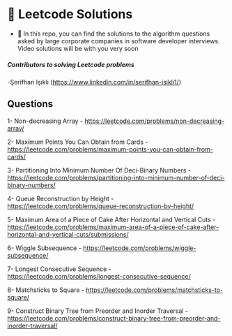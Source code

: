 # 🚀 Leetcode Solutions

- 🔭 In this repo, you can find the solutions to the algorithm questions asked by large corporate companies in software developer interviews. Video solutions will be with you very soon

##### Contributors to solving Leetcode problems

-Şerifhan Işıklı (https://www.linkedin.com/in/serifhan-isikli1/)

## Questions

1- Non-decreasing Array - https://leetcode.com/problems/non-decreasing-array/

2- Maximum Points You Can Obtain from Cards - https://leetcode.com/problems/maximum-points-you-can-obtain-from-cards/

3- Partitioning Into Minimum Number Of Deci-Binary Numbers - https://leetcode.com/problems/partitioning-into-minimum-number-of-deci-binary-numbers/

4- Queue Reconstruction by Height - https://leetcode.com/problems/queue-reconstruction-by-height/

5- Maximum Area of a Piece of Cake After Horizontal and Vertical Cuts - https://leetcode.com/problems/maximum-area-of-a-piece-of-cake-after-horizontal-and-vertical-cuts/submissions/

6- Wiggle Subsequence - https://leetcode.com/problems/wiggle-subsequence/

7-  Longest Consecutive Sequence - https://leetcode.com/problems/longest-consecutive-sequence/

8- Matchsticks to Square - https://leetcode.com/problems/matchsticks-to-square/

9- Construct Binary Tree from Preorder and Inorder Traversal - https://leetcode.com/problems/construct-binary-tree-from-preorder-and-inorder-traversal/